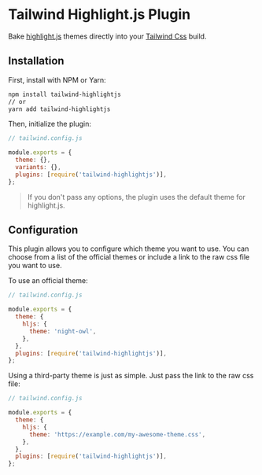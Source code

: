 # Tailwind Highlight.js Plugin

Bake [highlight.js](https://highlightjs.org) themes directly into your [Tailwind Css](https://tailwindcss.com) build.

## Installation

First, install with NPM or Yarn:

```bash
npm install tailwind-highlightjs
// or
yarn add tailwind-highlightjs
```

Then, initialize the plugin:

```js
// tailwind.config.js

module.exports = {
  theme: {},
  variants: {},
  plugins: [require('tailwind-highlightjs')],
};
```

> If you don't pass any options, the plugin uses the default theme for highlight.js.

## Configuration

This plugin allows you to configure which theme you want to use. You can choose from a list of the official themes or include a link to the raw css file you want to use.

To use an official theme:

```js
// tailwind.config.js

module.exports = {
  theme: {
    hljs: {
      theme: 'night-owl',
    },
  },
  plugins: [require('tailwind-highlightjs')],
};
```

Using a third-party theme is just as simple. Just pass the link to the raw css file:

```js
// tailwind.config.js

module.exports = {
  theme: {
    hljs: {
      theme: 'https://example.com/my-awesome-theme.css',
    },
  },
  plugins: [require('tailwind-highlightjs')],
};
```
